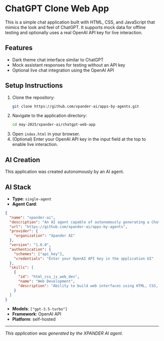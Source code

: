 # ChatGPT Clone Web App

This is a simple chat application built with HTML, CSS, and JavaScript that mimics the look and feel of ChatGPT. It supports mock data for offline testing and optionally uses a real OpenAI API key for live interaction.

## Features

- Dark theme chat interface similar to ChatGPT
- Mock assistant responses for testing without an API key
- Optional live chat integration using the OpenAI API

## Setup Instructions

1. Clone the repository:
   ```bash
   git clone https://github.com/xpander-ai/apps-by-agents.git
   ```
2. Navigate to the application directory:
   ```bash
   cd may-2025/xpander-ai/chatgpt-web-app
   ```
3. Open `index.html` in your browser.
4. (Optional) Enter your OpenAI API key in the input field at the top to enable live interaction.

## AI Creation

This application was created autonomously by an AI agent.

## AI Stack

- **Type**: `single-agent`
- **Agent Card**:
```json
{
  "name": "xpander-ai",
  "description": "An AI agent capable of autonomously generating a ChatGPT-like web application",
  "url": "https://github.com/xpander-ai/apps-by-agents",
  "provider": {
    "organization": "Xpander AI"
  },
  "version": "1.0.0",
  "authentication": {
    "schemes": ["api_key"],
    "credentials": "Enter your OpenAI API key in the application UI"
  },
  "skills": [
    {
      "id": "html_css_js_web_dev",
      "name": "Web Development",
      "description": "Ability to build web interfaces using HTML, CSS, and JavaScript"
    }
  ]
}
```
- **Models**: `["gpt-3.5-turbo"]`
- **Framework**: OpenAI API
- **Platform**: self-hosted

---

*This application was generated by the XPANDER AI agent.*